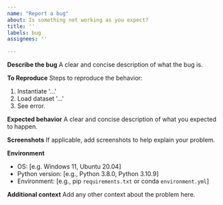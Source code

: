 ```yaml
---
name: "Report a bug"
about: Is something not working as you expect?
title: ''
labels: bug
assignees: ''

---
```


**Describe the bug**
A clear and concise description of what the bug is.

**To Reproduce**
Steps to reproduce the behavior:
1. Instantiate '...'
2. Load dataset '...'
3. See error.

**Expected behavior**
A clear and concise description of what you expected to happen.

**Screenshots**
If applicable, add screenshots to help explain your problem.

**Environment**
- OS: [e.g. Windows 11, Ubuntu 20.04]
- Python version: [e.g., Python 3.8.0, Python 3.10.9]
- Environment: [e.g., pip `requirements.txt` or conda `environment.yml`]

**Additional context**
Add any other context about the problem here.